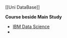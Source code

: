[[Uni DataBase]] 

**Course beside Main Study**
+ [IBM Data Science](https://www.coursera.org/professional-certificates/ibm-data-science)
+ 